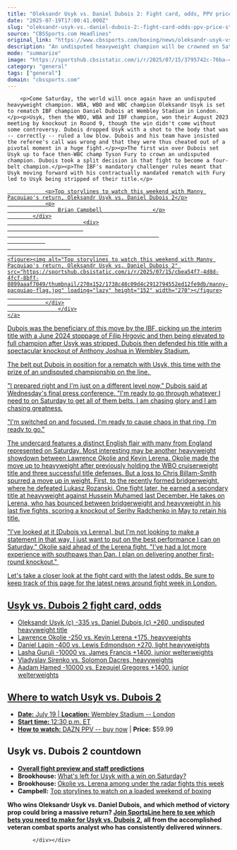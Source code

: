 ```yaml
---
title: "Oleksandr Usyk vs. Daniel Dubois 2: Fight card, odds, PPV price, start time, location, date, complete guide"
date: "2025-07-19T17:00:41.000Z"
slug: "oleksandr-usyk-vs.-daniel-dubois-2:-fight-card-odds-ppv-price-start-time-location-date-complete-guide"
source: "CBSSports.com Headlines"
original_link: "https://www.cbssports.com/boxing/news/oleksandr-usyk-vs-daniel-dubois-2-fight-card-odds-ppv-price-start-time-location-date-complete-guide/"
description: "An undisputed heavyweight champion will be crowned on Saturday in England"
mode: "summarize"
image: "https://sportshub.cbsistatic.com/i/r/2025/07/15/3795742c-76ba-4137-a690-7b97719b7432/thumbnail/1200x675/3f6d938219dd6911544b092abfc5943f/usyk-dubois.jpg"
category: "general"
tags: ["general"]
domain: "cbssports.com"
---
```

<div id="readability-page-1" class="page"><div>
        
        
                            
                
        <p>Come Saturday, the world will once again have an undisputed heavyweight champion. WBA, WBO and WBC champion Oleksandr Usyk is set to rematch IBF champion Daniel Dubois at Wembley Stadium in London.</p><p>Usyk, then the WBO, WBA and IBF champion, won their August 2023 meeting by knockout in Round 9, though the win didn't come without some controversy. Dubois dropped Usyk with a shot to the body that was -- correctly -- ruled a low blow. Dubois and his team have insisted the referee's call was wrong and that they were thus cheated out of a pivotal moment in a huge fight.</p><p>The first win over Dubois set Usyk up to face then-WBC champ Tyson Fury to crown an undisputed champion. Dubois took a split decision in that fight to become a four-belt champion.</p><p>The IBF's mandatory challenger rules meant that Usyk moving forward with his contractually mandated rematch with Fury led to Usyk being stripped of their title.</p>
        

<a href="https://www.cbssports.com/boxing/news/top-storylines-to-watch-this-weekend-with-manny-pacquiaos-return-oleksandr-usyk-vs-daniel-dubois-2/" target="_blank">
        <div>
            <div>
                
                <p>Top storylines to watch this weekend with Manny Pacquiao's return, Oleksandr Usyk vs. Daniel Dubois 2</p>
                <p>
                    Brian Campbell                </p>
            </div>
                            <div>
                            
                                                    
                
                        
                                    
    <figure><img alt="Top storylines to watch this weekend with Manny Pacquiao's return, Oleksandr Usyk vs. Daniel Dubois 2" src="https://sportshub.cbsistatic.com/i/r/2025/07/15/cbea54f7-4d8d-4fcf-8bff-0899aaaf7049/thumbnail/270x152/1738c48c09d4c2912794552ed12fe9db/manny-pacquiao-flag.jpg" loading="lazy" height="152" width="270"></figure>
                        
                </div>
                    </div>
    </a>
<p>Dubois was the beneficiary of this move by the IBF, picking up the interim title with a June 2024 stoppage of Filip Hrgovic and then being elevated to full champion after Usyk was stripped. Dubois then defended his title with a spectacular knockout of Anthony Joshua in Wembley Stadium.</p><p>The belt put Dubois in position for a rematch with Usyk, this time with the prize of an undisputed championship on the line.&nbsp;</p><p>"I prepared right and I'm just on a different level now," Dubois said at Wednesday's final press conference. "I'm ready to go through whatever I need to on Saturday to get all of them belts. I am chasing glory and I am chasing greatness.</p>
        

<p>"I'm switched on and focused. I'm ready to cause chaos in that ring, I'm ready to go."</p><p>The undercard features a distinct English flair with many from England represented on Saturday. Most interesting may be another heavyweight showdown between Lawrence Okolie and Kevin Lerena. Okolie made the move up to heavyweight after previously holding the WBO cruiserweight title and three successful title defenses. But a loss to Chris Billam-Smith spurred a move up in weight. First, to the recently formed bridgerweight, where he defeated Lukasz Rozanski. One fight later, he earned a secondary title at heavyweight against Hussein Muhamed last December. He takes on Lerena, who has bounced between bridgerweight and heavyweight in his last five fights, scoring a knockout of Serihy Radchenko in May to retain his title.</p><p>"I've looked at it [Dubois vs Lerena], but I'm not looking to make a statement in that way, I just want to put on the best performance I can on Saturday," Okolie said ahead of the Lerena fight. "I've had a lot more experience with southpaws than Dan. I plan on delivering another first-round knockout."&nbsp;</p>
        

<p>Let's take a closer look at the fight card with the latest odds. Be sure to keep track of this page for the latest news around fight week in London.</p><h2>Usyk vs. Dubois 2 fight card, odds</h2><ul><li>Oleksandr Usyk (c) -335 vs. Daniel Dubois (c) +260, undisputed heavyweight title</li><li>Lawrence Okolie -250 vs. Kevin Lerena +175, heavyweights</li><li>Daniel Lapin -400 vs. Lewis Edmondson +270, light heavyweights</li><li>Lasha Guruli -10000 vs. James Francis +1400, junior welterweights</li><li>Vladyslav Sirenko vs. Solomon Dacres, heavyweights</li><li>Aadam Hamed -10000 vs. Ezequiel Gregores +1400, junior welterweights</li></ul><h2>Where to watch Usyk vs. Dubois 2</h2><ul><li><strong>Date:</strong>&nbsp;July 19&nbsp;|&nbsp;<strong>Location:</strong>&nbsp;Wembley Stadium -- London</li><li><strong>Start time: </strong>12:30 p.m. ET</li><li><strong>How to watch:</strong>&nbsp;DAZN PPV -- <a href="https://prf.hn/click/camref:1101l7syj/destination:https://www.dazn.com/boxing" target="_blank" rel="nofollow">buy now</a> | <strong>Price:</strong>&nbsp;$59.99</li></ul><h2>Usyk vs. Dubois 2 countdown</h2><ul><li><strong><span><a href="https://www.cbssports.com/boxing/news/oleksandr-usyk-vs-daniel-dubois-2-fight-predictions-odds-start-time-undercard-preview-where-to-watch/" target="_blank">Overall fight preview and staff predictions</a></span></strong></li><li><strong>Brookhouse: </strong><span><a href="https://www.cbssports.com/boxing/news/what-is-left-for-oleksandr-usyk-at-heavyweight-if-he-beats-daniel-dubois-on-saturday/" target="_blank">What's left for Usyk with a win on Saturday?</a></span></li><li><strong>Brookhouse: </strong><span><a href="https://www.cbssports.com/boxing/news/sebastian-fundora-vs-tim-tszyu-jesse-rodriguez-return-among-under-the-radar-fights-to-watch-this-weekend/" target="_blank">Okolie vs. Lerena among under the radar fights this week</a></span></li><li><strong>Campbell:</strong> <span><a href="https://www.cbssports.com/boxing/news/top-storylines-to-watch-this-weekend-with-manny-pacquiaos-return-oleksandr-usyk-vs-daniel-dubois-2/" target="_blank">Top storylines to watch on a loaded weekend of boxing</a></span></li></ul><p><strong>Who wins Oleksandr Usyk vs. Daniel Dubois,</strong>&nbsp;<strong>and which method of victory prop could bring a massive return?&nbsp;<a href="https://www.sportsline.com/insiders/oleksandr-usyk-vs-daniel-dubois-2-odds-picks-esteemed-boxing-analyst-reveals-selections-for-july-19-heavyweight-title-unification-fight/#ttag=07172025_agg_cbssports_picks_boxing_Nagel_UsykDubois2" target="_blank">Join SportsLine here to see which bets you need to make for Usyk vs. Dubois 2</a>, all from the accomplished veteran combat sports analyst who has consistently delivered winners.</strong></p>


        
            </div></div>